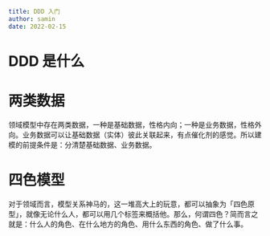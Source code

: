 ```yaml
title: DDD 入门
author: samin
date: 2022-02-15
```

# DDD 是什么

# 两类数据

领域模型中存在两类数据，一种是基础数据，性格内向；一种是业务数据，性格外向。业务数据可以让基础数据（实体）彼此关联起来，有点催化剂的感觉。所以建模的前提条件是：分清楚基础数据、业务数据。

# 四色模型

对于领域而言，模型关系神马的，这一堆高大上的玩意，都可以抽象为「四色原型」，就像无论什么人，都可以用几个标签来概括他。那么，何谓四色？简而言之就是：什么人的角色、在什么地方的角色、用什么东西的角色、做了什么事。